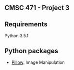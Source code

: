 ## CMSC 471 - Project 3

## Requirements

Python 3.5.1

## Python packages

- [Pillow](https://github.com/python-pillow/Pillow): Image Manipulation

